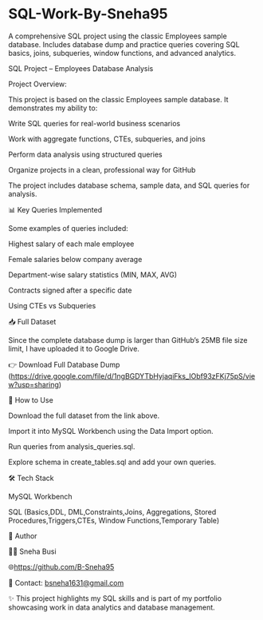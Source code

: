 # SQL-Work-By-Sneha95
A comprehensive SQL project using the classic Employees sample database. Includes database dump and practice queries covering SQL basics, joins, subqueries, window functions, and advanced analytics.

SQL Project – Employees Database Analysis

Project Overview:

This project is based on the classic Employees sample database.
It demonstrates my ability to:

Write SQL queries for real-world business scenarios

Work with aggregate functions, CTEs, subqueries, and joins

Perform data analysis using structured queries

Organize projects in a clean, professional way for GitHub

The project includes database schema, sample data, and SQL queries for analysis.


📊 Key Queries Implemented

Some examples of queries included:

Highest salary of each male employee

Female salaries below company average

Department-wise salary statistics (MIN, MAX, AVG)

Contracts signed after a specific date

Using CTEs vs Subqueries

📥 Full Dataset

Since the complete database dump is larger than GitHub’s 25MB file size limit, I have uploaded it to Google Drive.

👉 Download Full Database Dump (https://drive.google.com/file/d/1ngBGDYTbHyjaqiFks_IObf93zFKj75pS/view?usp=sharing)


🚀 How to Use

Download the full dataset from the link above.

Import it into MySQL Workbench using the Data Import option.

Run queries from analysis_queries.sql.

Explore schema in create_tables.sql and add your own queries.

🛠️ Tech Stack

MySQL Workbench

SQL (Basics,DDL, DML,Constraints,Joins, Aggregations, Stored Procedures,Triggers,CTEs, Window Functions,Temporary Table)

📌 Author

👩‍💻 Sneha Busi

🌐https://github.com/B-Sneha95

📧 Contact: bsneha1631@gmail.com

✨ This project highlights my SQL skills and is part of my portfolio showcasing work in data analytics and database management.
